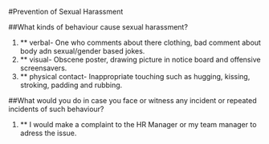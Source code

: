 #Prevention of Sexual Harassment

##What kinds of behaviour cause sexual harassment?

1. ** verbal- One who comments about there clothing, bad comment about body adn sexual/gender based jokes. 
2. ** visual- Obscene poster, drawing picture in notice board and offensive screensavers.
3. ** physical contact- Inappropriate touching such as hugging, kissing, stroking, padding and rubbing.

##What would you do in case you face or witness any incident or repeated incidents of such behaviour?

1. ** I would make a complaint to the HR Manager or my team manager to adress the issue.